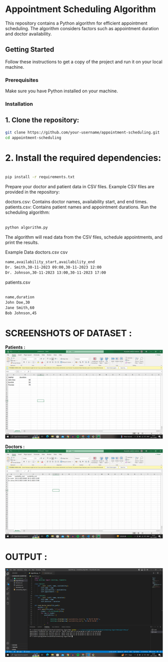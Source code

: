 # Appointment Scheduling Algorithm

This repository contains a Python algorithm for efficient appointment scheduling. The algorithm considers factors such as appointment duration and doctor availability.

## Getting Started

Follow these instructions to get a copy of the project and run it on your local machine.

### Prerequisites

Make sure you have Python installed on your machine.

### Installation

## 1. Clone the repository:

   ```bash
   git clone https://github.com/your-username/appointment-scheduling.git
   cd appointment-scheduling

```
# 2. Install the required dependencies:

```bash

pip install -r requirements.txt

```
Prepare your doctor and patient data in CSV files.
Example CSV files are provided in the repository:

doctors.csv: Contains doctor names, availability start, and end times.
patients.csv: Contains patient names and appointment durations.
Run the scheduling algorithm:

```bash

python algorithm.py

```
The algorithm will read data from the CSV files, schedule appointments, and print the results.

Example Data
doctors.csv
csv
```bash
name,availability_start,availability_end
Dr. Smith,30-11-2023 09:00,30-11-2023 12:00
Dr. Johnson,30-11-2023 13:00,30-11-2023 17:00

```


patients.csv
```bash

name,duration
John Doe,30
Jane Smith,60
Bob Johnson,45

```

# SCREENSHOTS OF DATASET : 

**Patients :**
![alt text](Screenshots/patients.png "Example")

**Doctors :**
![alt text](Screenshots/doctors.png "Example")


# OUTPUT : 
![alt text](Screenshots/output.png "Example")
